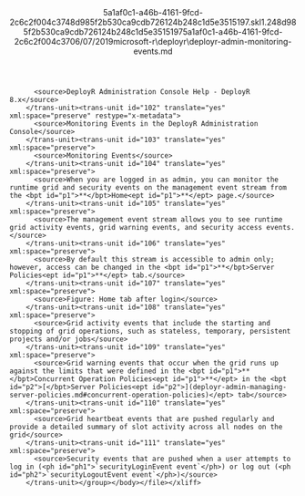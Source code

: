 <?xml version="1.0"?><xliff version="1.2" xmlns="urn:oasis:names:tc:xliff:document:1.2" xmlns:xsi="http://www.w3.org/2001/XMLSchema-instance" xsi:schemaLocation="urn:oasis:names:tc:xliff:document:1.2 xliff-core-1.2-transitional.xsd"><file datatype="xml" original="deployr-admin-monitoring-events.md" source-language="en-US" target-language="en-US"><header><tool tool-id="mdxliff" tool-name="mdxliff" tool-version="1.0-4e81c41" tool-company="Microsoft" /><xliffext:skl_file_name xmlns:xliffext="urn:microsoft:content:schema:xliffextensions">5a1af0c1-a46b-4161-9fcd-2c6c2f004c3748d985f2b530ca9cdb726124b248c1d5e3515197.skl</xliffext:skl_file_name><xliffext:version xmlns:xliffext="urn:microsoft:content:schema:xliffextensions">1.2</xliffext:version><xliffext:ms.openlocfilehash xmlns:xliffext="urn:microsoft:content:schema:xliffextensions">48d985f2b530ca9cdb726124b248c1d5e3515197</xliffext:ms.openlocfilehash><xliffext:ms.sourcegitcommit xmlns:xliffext="urn:microsoft:content:schema:xliffextensions">5a1af0c1-a46b-4161-9fcd-2c6c2f004c37</xliffext:ms.sourcegitcommit><xliffext:ms.lasthandoff xmlns:xliffext="urn:microsoft:content:schema:xliffextensions">06/07/2019</xliffext:ms.lasthandoff><xliffext:ms.openlocfilepath xmlns:xliffext="urn:microsoft:content:schema:xliffextensions">microsoft-r\deployr\deployr-admin-monitoring-events.md</xliffext:ms.openlocfilepath></header><body><group id="content" extype="content"><trans-unit id="101" translate="yes" xml:space="preserve" restype="x-metadata">
          <source>DeployR Administration Console Help - DeployR 8.x</source>
        </trans-unit><trans-unit id="102" translate="yes" xml:space="preserve" restype="x-metadata">
          <source>Monitoring Events in the DeployR Administration Console</source>
        </trans-unit><trans-unit id="103" translate="yes" xml:space="preserve">
          <source>Monitoring Events</source>
        </trans-unit><trans-unit id="104" translate="yes" xml:space="preserve">
          <source>When you are logged in as admin, you can monitor the runtime grid and security events on the management event stream from the <bpt id="p1">**</bpt>Home<ept id="p1">**</ept> page.</source>
        </trans-unit><trans-unit id="105" translate="yes" xml:space="preserve">
          <source>The management event stream allows you to see runtime grid activity events, grid warning events, and security access events.</source>
        </trans-unit><trans-unit id="106" translate="yes" xml:space="preserve">
          <source>By default this stream is accessible to admin only; however, access can be changed in the <bpt id="p1">**</bpt>Server Policies<ept id="p1">**</ept> tab.</source>
        </trans-unit><trans-unit id="107" translate="yes" xml:space="preserve">
          <source>Figure: Home tab after login</source>
        </trans-unit><trans-unit id="108" translate="yes" xml:space="preserve">
          <source>Grid activity events that include the starting and stopping of grid operations, such as stateless, temporary, persistent projects and/or jobs</source>
        </trans-unit><trans-unit id="109" translate="yes" xml:space="preserve">
          <source>Grid warning events that occur when the grid runs up against the limits that were defined in the <bpt id="p1">**</bpt>Concurrent Operation Policies<ept id="p1">**</ept> in the <bpt id="p2">[</bpt>Server Policies<ept id="p2">](deployr-admin-managing-server-policies.md#concurrent-operation-policies)</ept> tab</source>
        </trans-unit><trans-unit id="110" translate="yes" xml:space="preserve">
          <source>Grid heartbeat events that are pushed regularly and provide a detailed summary of slot activity across all nodes on the grid</source>
        </trans-unit><trans-unit id="111" translate="yes" xml:space="preserve">
          <source>Security events that are pushed when a user attempts to log in (<ph id="ph1">`securityLoginEvent event`</ph>) or log out (<ph id="ph2">`securityLogoutEvent event`</ph>)</source>
        </trans-unit></group></body></file></xliff>